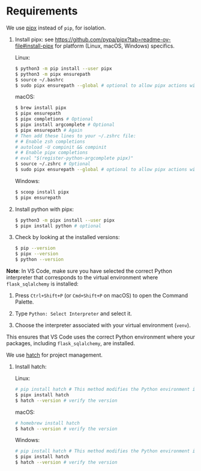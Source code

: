 # Requirements

We use [pipx](https://github.com/pypa/pipx?tab=readme-ov-file#install-pipx) instead of ```pip```, for isolation.

1. Install pipx:
   see https://github.com/pypa/pipx?tab=readme-ov-file#install-pipx for platform (Linux, macOS, Windows) specifics.

   Linux:
   ```bash
   $ python3 -m pip install --user pipx
   $ python3 -m pipx ensurepath
   $ source ~/.bashrc
   $ sudo pipx ensurepath --global # optional to allow pipx actions with --global argument
   ```

   macOS:
   ```bash
   $ brew install pipx
   $ pipx ensurepath
   $ pipx completions # Optional
   $ pipx install argcomplete # Optional
   $ pipx ensurepath # Again
   # Then add these lines to your ~/.zshrc file:
   # # Enable zsh completions
   # autoload -U compinit && compinit
   # # Enable pipx completions
   # eval "$(register-python-argcomplete pipx)"
   $ source ~/.zshrc # Optional
   $ sudo pipx ensurepath --global # optional to allow pipx actions with --global argument
   ```

   Windows:
   ```bash
   $ scoop install pipx
   $ pipx ensurepath
   ```

2. Install python with pipx:
   ```bash
   $ python3 -m pipx install --user pipx
   $ pipx install python # optional
   ```

3. Check by looking at the installed versions:
   ```bash
   $ pip --version
   $ pipx --version
   $ python --version
   ```

**Note**: In VS Code, make sure you have selected the correct Python interpreter that corresponds to the virtual environment where ```flask_sqlalchemy``` is installed:

1. Press ```Ctrl+Shift+P``` (or ```Cmd+Shift+P``` on macOS) to open the Command Palette.

2. Type ```Python: Select Interpreter``` and select it.

3. Choose the interpreter associated with your virtual environment (```venv```).

This ensures that VS Code uses the correct Python environment where your packages, including ```flask_sqlalchemy```, are installed.

We use [hatch](https://hatch.pypa.io/) for project management. 

1. Install hatch:

   Linux:

   ```bash
   # pip install hatch # This method modifies the Python environment in which you choose to install. Consider instead using pipx to avoid dependency conflicts.
   $ pipx install hatch 
   $ hatch --version # verify the version
   ```

   macOS:

   ```bash
   # homebrew install hatch
   $ hatch --version # verify the version
   ```

   Windows:

   ```bash
   # pip install hatch # This method modifies the Python environment in which you choose to install. Consider instead using pipx to avoid dependency conflicts.
   $ pipx install hatch 
   $ hatch --version # verify the version
